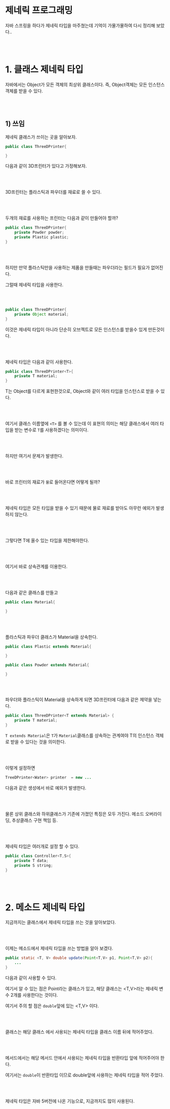# 제네릭 프로그래밍

자바 스프링을 하다가 제네릭 타입을 마주쳤는데 기억이 가물가물하여 다시 정리해 보았다..

<br><Br>

# 1. 클래스 제네릭 타입

자바에서는 Object가 모든 객체의 최상위 클래스이다.
즉, Object객체는 모든 인스턴스 객체를 받을 수 있다.

<br><Br>

## 1) 쓰임
제네릭 클래스가 쓰이는 곳을 알아보자.

```java
public class ThreeDPrinter{

}
```
다음과 같이 3D프린터가 있다고 가정해보자.

<br><Br>

3D프린터는 플라스틱과 파우더를 재료로 쓸 수 있다.

<br><Br>

두개의 재료를 사용하는 프린터는 다음과 같이 만들어야 할까?

```java
public class ThreeDPrinter{
    private Powder powder;
    private Plastic plastic;
}
```
<br><Br>

하지만 만약 플라스틱만을 사용하는 제품을 만들때는 파우더라는 필드가 필요가 없어진다.

그럴때 제네릭 타입을 사용한다.

<br><Br>

```java
public class ThreeDPrinter{
    private Object material; 
}
```

이것은 제네릭 타입이 아니라 단순히 오브젝트로 모든 인스턴스를 받을수 있게 만든것이다.

<br><Br>

제네릭 타입은 다음과 같이 사용한다.

```java 
public class ThreeDPrinter<T>{
    private T material;
}
```
T는 Object를 다르게 표현한것으로, Object와 같이 여러 타입을 인스턴스로 받을 수 있다.

<br><Br>

여기서 클래스 이름옆에 `<T>` 를 볼 수 있는데 이 표현의 의미는 
해당 클래스에서 여러 타입을 받는 변수로 `T`를 사용하겠다는 의미이다.

<br><Br>

하지만 여기서 문제가 발생한다.

<br><Br>

바로 프린터의 재료가 `물`로 들어온다면 어떻게 될까?

<br><Br>

제네릭 타입은 모든 타입을 받을 수 있기 때문에 물로 재료를 받아도 아무런 예외가 발생하지 않는다.

<br><Br>

그렇다면 T에 올수 있는 타입을 제한해야한다.

<br><Br>

여기서 바로 상속관계를 이용한다.

<br><Br>

다음과 같은 클래스를 만들고

```java 
public class Material{

}
```

<br><Br>

플라스틱과 파우더 클래스가 Material을 상속한다.

```java
public class Plastic extends Material{

}
```
```java
public class Powder extends Material{

}
```

<br><Br>

파우더와 플라스틱이 Material을 상속하게 되면 
3D프린터에 다음과 같은 제약을 넣는다.

```java
public class ThreeDPrinter<T extends Material> {
    private T material;
}
```
`T extends Material`은 `T`가 `Material`클래스를 상속하는 관계여야 T의 인스턴스 객체로 받을 수 있다는 것을 의미한다.

<br><Br>

이렇게 설정하면 
```java
TreeDPrinter<Water> printer  = new ...
```
다음과 같은 생성에서 바로 예외가 발생한다.

<br><Br>

물론 상위 클래스와 하위클래스가 기존에 가졌던 특징은 모두 가진다.
메소드 오버라이딩, 추상클래스 구현 책임 등.

<br><Br>

제네릭 타입은 여러개로 설정 할 수 있다.

```java
public class Controller<T,S>{
    private T data;
    private S string;
}
```

<br><Br>

# 2. 메소드 제네릭 타입

지금까지는 클래스에서 제네릭 타입을 쓰는 것을 알아보았다.

<br><Br>

이제는 메소드에서 제네릭 타입을 쓰는 방법을 알아 보겠다.

```java
public static <T, V> double update(Point<T,V> p1, Point<T,V> p2){
    ...
}
```
다음과 같이 사용할 수 있다.

여기서 알 수 있는 점은 Point라는 클래스가 있고, 해당 클래스는 <T,V>라는 제네릭 변수 2개를 사용한다는 것이다.

여기서 주의 할 점은 `double`앞에 있는 <T,V> 이다.

<br><Br>

클래스는 해당 클래스 에서 사용되는 제네릭 타입을 클래스 이름 뒤에 적어주었다.

<br><Br>

메서드에서는 해당 메서드 안에서 사용되는 제네릭 타입을 반환타입 앞에 적어주어야 한다.

여기서는 `double`이 반환타입 이므로 double앞에 사용하는 제네릭 타입을 적어 주었다.

<br><Br>

제네릭 타입은 자바 5버전에 나온 기능으로, 지금까지도 많이 사용된다.
